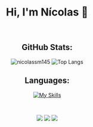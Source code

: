 <h1 align="center">Hi, I'm Nícolas 👋</h1>
<br>

<h2 align="center">GitHub Stats:</h2>
<p align="center">
  <img src="https://github-readme-stats.vercel.app/api?username=nicolassm145&show_icons=true&locale=en&theme=midnight-purple&count_private=true&hide_border=true" alt="nicolassm145" />
  <img src="https://github-readme-stats.vercel.app/api/top-langs/?username=leandrorochalg&theme=midnight-purple&layout=compact&card_width=500&langs_count=8&hide_border=true" alt="Top Langs"/>
</p>

<h2 align="center">Languages:</h2>
<p align="center">
  <a href="https://skillicons.dev"><img src="https://skillicons.dev/icons?i=py,c,cpp,cs,js,html,css&theme=dark" alt="My Skills"/></a>
</p>

<br>
<p align="center">
  <a href="mailto://nicolassm145@gmail.com"><img src="https://img.shields.io/badge/Gmail-D14836?style=for-the-badge&logo=gmail&logoColor=white"></a>
  <a href="https://www.linkedin.com/in/nicolassm145/"><img src="https://img.shields.io/badge/linkedin-%230077B5.svg?style=for-the-badge&logo=linkedin&logoColor=white"></a>
  <a href="https://www.instagram.com/nicolassm__/"><img src="https://img.shields.io/badge/Instagram-%23E4405F.svg?style=for-the-badge&logo=Instagram&logoColor=white"></a>
</p>
